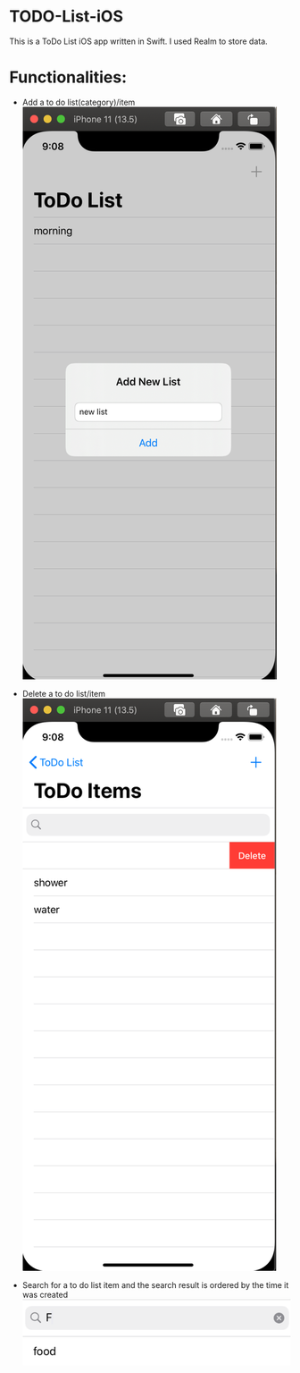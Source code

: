 # TODO-List-iOS

This is a ToDo List iOS app written in Swift. I used Realm to store data. 

# Functionalities: 
- Add a to do list(category)/item
![add](https://github.com/yvoxu/TODO-List-iOS/blob/master/demo/add.png)

- Delete a to do list/item
![delete](https://github.com/yvoxu/TODO-List-iOS/blob/master/demo/delete.png)

- Search for a to do list item and the search result is ordered by the time it was created
![search](https://github.com/yvoxu/TODO-List-iOS/blob/master/demo/search.png)





